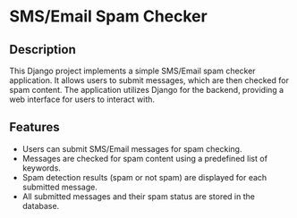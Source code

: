 # SMS/Email Spam Checker

## Description

This Django project implements a simple SMS/Email spam checker application. It allows users to submit messages, which are then checked for spam content. The application utilizes Django for the backend, providing a web interface for users to interact with.

## Features
- Users can submit SMS/Email messages for spam checking.
- Messages are checked for spam content using a predefined list of keywords.
- Spam detection results (spam or not spam) are displayed for each submitted message.
- All submitted messages and their spam status are stored in the database.
